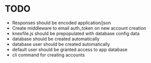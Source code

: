 TODO
====

* Responses should be encoded application/json
* Create middleware to email auth_token on new account creation
* knexfile.js should be prepopulated with database config data
* database should be created automatically
* database user should be created automatically
* default user should be granted access to app database
* cli command for creating accounts
